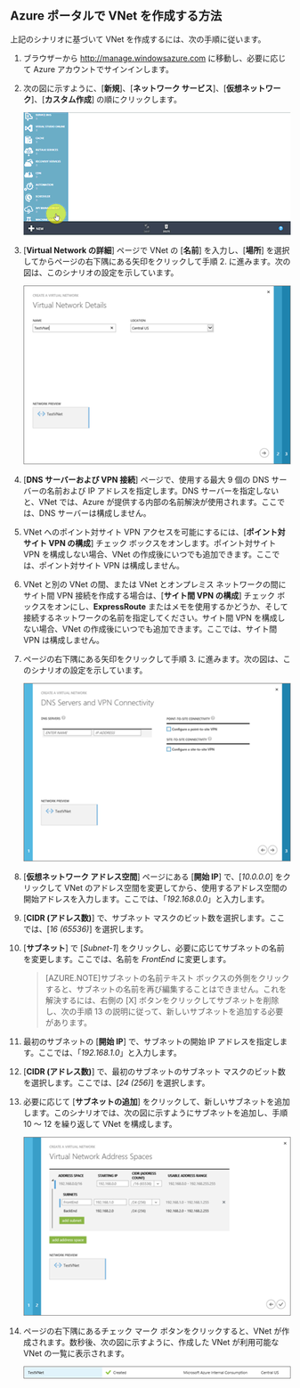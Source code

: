 ## Azure ポータルで VNet を作成する方法

上記のシナリオに基づいて VNet を作成するには、次の手順に従います。

1. ブラウザーから http://manage.windowsazure.com に移動し、必要に応じて Azure アカウントでサインインします。
2. 次の図に示すように、[**新規**]、[**ネットワーク サービス**]、[**仮想ネットワーク**]、[**カスタム作成**] の順にクリックします。

	![ポータルでの VNet の作成](./media/virtual-networks-create-vnet-classic-portal-include/vnet-create-portal-figure1.gif)

3. [**Virtual Network の詳細**] ページで VNet の [**名前**] を入力し、[**場所**] を選択してからページの右下隅にある矢印をクリックして手順 2. に進みます。次の図は、このシナリオの設定を示しています。

	![[Virtual Network の詳細] ページ](./media/virtual-networks-create-vnet-classic-portal-include/vnet-create-portal-figure2.png)

4. [**DNS サーバーおよび VPN 接続**] ページで、使用する最大 9 個の DNS サーバーの名前および IP アドレスを指定します。DNS サーバーを指定しないと、VNet では、Azure が提供する内部の名前解決が使用されます。ここでは、DNS サーバーは構成しません。
5. VNet へのポイント対サイト VPN アクセスを可能にするには、[**ポイント対サイト VPN の構成**] チェック ボックスをオンします。ポイント対サイト VPN を構成しない場合、VNet の作成後にいつでも追加できます。ここでは、ポイント対サイト VPN は構成しません。
6. VNet と別の VNet の間、または VNet とオンプレミス ネットワークの間にサイト間 VPN 接続を作成する場合は、[**サイト間 VPN の構成**] チェック ボックスをオンにし、**ExpressRoute** またはメモを使用するかどうか、そして接続するネットワークの名前を指定してください。サイト間 VPN を構成しない場合、VNet の作成後にいつでも追加できます。ここでは、サイト間 VPN は構成しません。
7. ページの右下隅にある矢印をクリックして手順 3. に進みます。次の図は、このシナリオの設定を示しています。

	![[DNS サーバーおよび VPN 接続] ページ](./media/virtual-networks-create-vnet-classic-portal-include/vnet-create-portal-figure3.png)

8. [**仮想ネットワーク アドレス空間**] ページにある [**開始 IP**] で、[*10.0.0.0*] をクリックして VNet のアドレス空間を変更してから、使用するアドレス空間の開始アドレスを入力します。ここでは、「*192.168.0.0*」と入力します。
9. [**CIDR (アドレス数)**] で、サブネット マスクのビット数を選択します。ここでは、[*16 (65536)*] を選択します。
10. [**サブネット**] で [*Subnet-1*] をクリックし、必要に応じてサブネットの名前を変更します。ここでは、名前を *FrontEnd* に変更します。

	>[AZURE.NOTE]サブネットの名前テキスト ボックスの外側をクリックすると、サブネットの名前を再び編集することはできません。これを解決するには、右側の [X] ボタンをクリックしてサブネットを削除し、次の手順 13 の説明に従って、新しいサブネットを追加する必要があります。

11. 最初のサブネットの [**開始 IP**] で、サブネットの開始 IP アドレスを指定します。ここでは、「*192.168.1.0*」と入力します。
12. [**CIDR (アドレス数)**] で、最初のサブネットのサブネット マスクのビット数を選択します。ここでは、[*24 (256)*] を選択します。
13. 必要に応じて [**サブネットの追加**] をクリックして、新しいサブネットを追加します。このシナリオでは、次の図に示すようにサブネットを追加し、手順 10 ～ 12 を繰り返して VNet を構成します。

	![[仮想ネットワーク アドレス空間] ページ](./media/virtual-networks-create-vnet-classic-portal-include/vnet-create-portal-figure4.png)

14. ページの右下隅にあるチェック マーク ボタンをクリックすると、VNet が作成されます。数秒後、次の図に示すように、作成した VNet が利用可能な VNet の一覧に表示されます。

	![新しい仮想ネットワーク](./media/virtual-networks-create-vnet-classic-portal-include/vnet-create-portal-figure5.png)

<!---HONumber=Oct15_HO3-->
